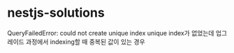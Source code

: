 # nestjs-solutions

QueryFailedError: could not create unique index 
unique index가 없었는데 업그레이드 과정에서 indexing할 때 중복된 값이 있는 경우
